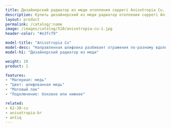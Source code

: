 ```yaml
---
title: Дизайнерский радиатор из меди отопления copperi Anisotropia Cu. Цены и размеры.
description: Купить дизайнерский из меди радиатор отопления copperi Anisotropia Cu в Москве по цене производителя.
layout: product
permalink: /catalog/:name
image: /images/catalog/510/anisotropia-cu-1.jpg
header-color: "#e3fcf9"

model-title: "Anisotropia Cu"
model-desc: "Направленная шлифовка разбивает отражения по-разному вдоль и поперёк линий. Можно выбрать наш рисунок или предложить свой."
model-h1: "Дизайнерский радиатор из меди"

weight: 10
product: 1

features:
- "Материал: медь"
- "Цвет: шлифованная медь"
- "Матовый лак"
- "Подключение: боковое или нижнее"

related:
- 62-38-cu
- anisotropia-br
- antiq
---
```


